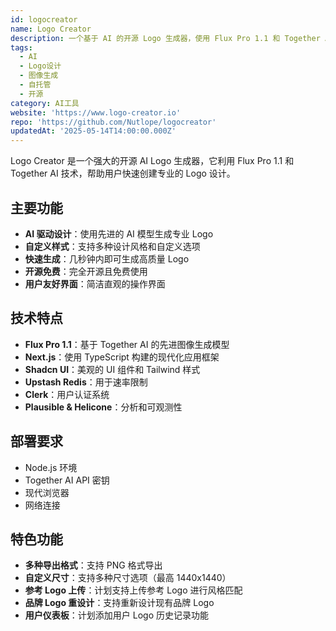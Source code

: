 ```yaml
---
id: logocreator
name: Logo Creator
description: 一个基于 AI 的开源 Logo 生成器，使用 Flux Pro 1.1 和 Together AI 技术，支持自定义样式和快速生成专业 Logo
tags:
  - AI
  - Logo设计
  - 图像生成
  - 自托管
  - 开源
category: AI工具
website: 'https://www.logo-creator.io'
repo: 'https://github.com/Nutlope/logocreator'
updatedAt: '2025-05-14T14:00:00.000Z'
---
```


Logo Creator 是一个强大的开源 AI Logo 生成器，它利用 Flux Pro 1.1 和 Together AI 技术，帮助用户快速创建专业的 Logo 设计。

## 主要功能

- **AI 驱动设计**：使用先进的 AI 模型生成专业 Logo
- **自定义样式**：支持多种设计风格和自定义选项
- **快速生成**：几秒钟内即可生成高质量 Logo
- **开源免费**：完全开源且免费使用
- **用户友好界面**：简洁直观的操作界面

## 技术特点

- **Flux Pro 1.1**：基于 Together AI 的先进图像生成模型
- **Next.js**：使用 TypeScript 构建的现代化应用框架
- **Shadcn UI**：美观的 UI 组件和 Tailwind 样式
- **Upstash Redis**：用于速率限制
- **Clerk**：用户认证系统
- **Plausible & Helicone**：分析和可观测性

## 部署要求

- Node.js 环境
- Together AI API 密钥
- 现代浏览器
- 网络连接

## 特色功能

- **多种导出格式**：支持 PNG 格式导出
- **自定义尺寸**：支持多种尺寸选项（最高 1440x1440）
- **参考 Logo 上传**：计划支持上传参考 Logo 进行风格匹配
- **品牌 Logo 重设计**：支持重新设计现有品牌 Logo
- **用户仪表板**：计划添加用户 Logo 历史记录功能 